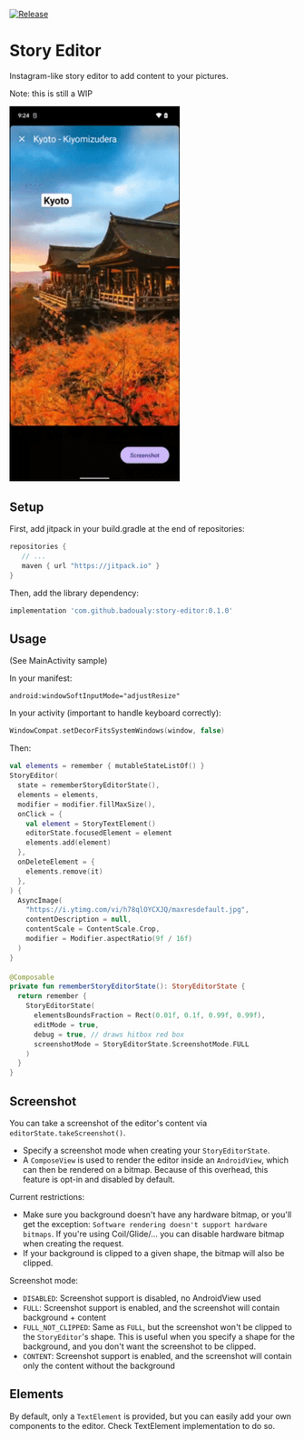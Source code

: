 [![Release](https://jitpack.io/v/badoualy/story-editor.svg)](https://jitpack.io/#badoualy/story-editor)

# Story Editor

Instagram-like story editor to add content to your pictures.

Note: this is still a WIP

<img src="https://github.com/badoualy/story-editor/blob/main/ART/preview.gif" width="300">

Setup
----------------

First, add jitpack in your build.gradle at the end of repositories:

 ```gradle
repositories {
    // ...
    maven { url "https://jitpack.io" }
}
```

Then, add the library dependency:

```gradle
implementation 'com.github.badoualy:story-editor:0.1.0'
```

Usage
----------------

(See MainActivity sample)

In your manifest:

```
android:windowSoftInputMode="adjustResize"
```

In your activity (important to handle keyboard correctly):

```kotlin
WindowCompat.setDecorFitsSystemWindows(window, false)
```

Then:

```kotlin
val elements = remember { mutableStateListOf() }
StoryEditor(
  state = rememberStoryEditorState(),
  elements = elements,
  modifier = modifier.fillMaxSize(),
  onClick = {
    val element = StoryTextElement()
    editorState.focusedElement = element
    elements.add(element)
  },
  onDeleteElement = {
    elements.remove(it)
  },
) {
  AsyncImage(
    "https://i.ytimg.com/vi/h78qlOYCXJQ/maxresdefault.jpg",
    contentDescription = null,
    contentScale = ContentScale.Crop,
    modifier = Modifier.aspectRatio(9f / 16f)
  )
}

@Composable
private fun rememberStoryEditorState(): StoryEditorState {
  return remember {
    StoryEditorState(
      elementsBoundsFraction = Rect(0.01f, 0.1f, 0.99f, 0.99f),
      editMode = true,
      debug = true, // draws hitbox red box
      screenshotMode = StoryEditorState.ScreenshotMode.FULL
    )
  }
}

```

Screenshot
----------------

You can take a screenshot of the editor's content via `editorState.takeScreenshot()`.

* Specify a screenshot mode when creating your `StoryEditorState`.
* A `ComposeView` is used to render the editor inside an `AndroidView`, which can then be rendered
  on a bitmap. Because of this overhead, this feature is opt-in and disabled by default.

Current restrictions:

* Make sure you background doesn't have any hardware bitmap, or you'll get the exception:
  `Software rendering doesn't support hardware bitmaps`. If you're using Coil/Glide/... you can
  disable hardware bitmap when creating the request.
* If your background is clipped to a given shape, the bitmap will also be clipped.

Screenshot mode:

* `DISABLED`: Screenshot support is disabled, no AndroidView used
* `FULL`: Screenshot support is enabled, and the screenshot will contain background + content
* `FULL_NOT_CLIPPED`: Same as `FULL`, but the screenshot won't be clipped to the `StoryEditor`'s
  shape. This is useful when you specify a shape for the background, and you don't want the
  screenshot to be clipped.
* `CONTENT`: Screenshot support is enabled, and the screenshot will contain only the content without
  the background

Elements
----------------

By default, only a `TextElement` is provided, but you can easily add your own components to the
editor. Check TextElement implementation to do so.
